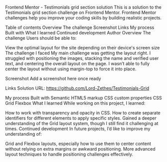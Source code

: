 Frontend Mentor - Testimonials grid section solution
This is a solution to the Testimonials grid section challenge on Frontend Mentor. Frontend Mentor challenges help you improve your coding skills by building realistic projects.

Table of contents
Overview
The challenge
Screenshot
Links
My process
Built with
What I learned
Continued development
Author
Overview
The challenge
Users should be able to:

View the optimal layout for the site depending on their device's screen size
The challenge I faced
My main challenge was getting the layout right. I struggled with positioning the images, stacking the name and verified user text, and centering the overall layout on the page. I wasn’t able to fully center the layout without using margin-top to force it into place.

Screenshot
Add a screenshot here once ready

Links
Solution URL: https://github.com/Lord-Zethes/Testimonials-Grid

My process
Built with
Semantic HTML5 markup
CSS custom properties
CSS Grid
Flexbox
What I learned
While working on this project, I learned:

How to work with transparency and opacity in CSS.
How to create separate identifiers for different elements to apply specific styles.
Gained a deeper understanding of the Grid layout system, though I still find it challenging at times.
Continued development
In future projects, I’d like to improve my understanding of:

Grid and Flexbox layouts, especially how to use them to center content without relying on extra margins or awkward positioning.
More advanced layout techniques to handle positioning challenges effectively.
